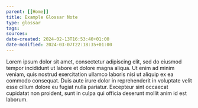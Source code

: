 ```yaml
---
parent: [[Home]]
title: Example Glossar Note
type: glossar
tags: 
sources: 
date-created: 2024-02-13T16:53:40+01:00
date-modified: 2024-03-07T22:18:35+01:00
---
```


Lorem ipsum dolor sit amet, consectetur adipiscing elit, sed do eiusmod tempor incididunt ut labore et dolore magna aliqua. Ut enim ad minim veniam, quis nostrud exercitation ullamco laboris nisi ut aliquip ex ea commodo consequat. Duis aute irure dolor in reprehenderit in voluptate velit esse cillum dolore eu fugiat nulla pariatur. Excepteur sint occaecat cupidatat non proident, sunt in culpa qui officia deserunt mollit anim id est laborum.
